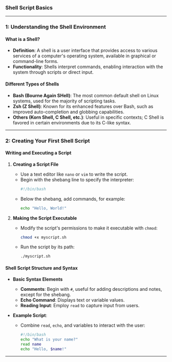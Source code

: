 ### Shell Script Basics

---

### **1: Understanding the Shell Environment**

#### **What is a Shell?**
- **Definition**: A shell is a user interface that provides access to various services of a computer's operating system, available in graphical or command-line forms.
- **Functionality**: Shells interpret commands, enabling interaction with the system through scripts or direct input.

#### **Different Types of Shells**
- **Bash (Bourne Again SHell)**: The most common default shell on Linux systems, used for the majority of scripting tasks.
- **Zsh (Z Shell)**: Known for its enhanced features over Bash, such as improved auto-completion and globbing capabilities.
- **Others (Korn Shell, C Shell, etc.)**: Useful in specific contexts; C Shell is favored in certain environments due to its C-like syntax.

---

### **2: Creating Your First Shell Script**

#### **Writing and Executing a Script**
1. **Creating a Script File**
   - Use a text editor like `nano` or `vim` to write the script.
   - Begin with the shebang line to specify the interpreter:
     ```bash
     #!/bin/bash
     ```
   - Below the shebang, add commands, for example:
     ```bash
     echo "Hello, World!"
     ```

2. **Making the Script Executable**
   - Modify the script's permissions to make it executable with `chmod`:
     ```bash
     chmod +x myscript.sh
     ```
   - Run the script by its path:
     ```bash
     ./myscript.sh
     ```

#### **Shell Script Structure and Syntax**
- **Basic Syntax Elements**
  - **Comments**: Begin with `#`, useful for adding descriptions and notes, except for the shebang.
  - **Echo Command**: Displays text or variable values.
  - **Reading Input**: Employ `read` to capture input from users.

- **Example Script**: 
  - Combine `read`, `echo`, and variables to interact with the user:
    ```bash
    #!/bin/bash
    echo "What is your name?"
    read name
    echo "Hello, $name!"
    ```

---
